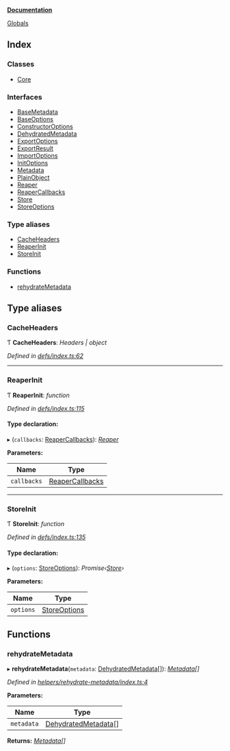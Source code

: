 **[Documentation](README.md)**

[Globals](README.md)

## Index

### Classes

* [Core](classes/core.md)

### Interfaces

* [BaseMetadata](interfaces/basemetadata.md)
* [BaseOptions](interfaces/baseoptions.md)
* [ConstructorOptions](interfaces/constructoroptions.md)
* [DehydratedMetadata](interfaces/dehydratedmetadata.md)
* [ExportOptions](interfaces/exportoptions.md)
* [ExportResult](interfaces/exportresult.md)
* [ImportOptions](interfaces/importoptions.md)
* [InitOptions](interfaces/initoptions.md)
* [Metadata](interfaces/metadata.md)
* [PlainObject](interfaces/plainobject.md)
* [Reaper](interfaces/reaper.md)
* [ReaperCallbacks](interfaces/reapercallbacks.md)
* [Store](interfaces/store.md)
* [StoreOptions](interfaces/storeoptions.md)

### Type aliases

* [CacheHeaders](README.md#cacheheaders)
* [ReaperInit](README.md#reaperinit)
* [StoreInit](README.md#storeinit)

### Functions

* [rehydrateMetadata](README.md#rehydratemetadata)

## Type aliases

###  CacheHeaders

Ƭ **CacheHeaders**: *Headers | object*

*Defined in [defs/index.ts:62](https://github.com/badbatch/cachemap/blob/cb2a149/packages/core/src/defs/index.ts#L62)*

___

###  ReaperInit

Ƭ **ReaperInit**: *function*

*Defined in [defs/index.ts:115](https://github.com/badbatch/cachemap/blob/cb2a149/packages/core/src/defs/index.ts#L115)*

#### Type declaration:

▸ (`callbacks`: [ReaperCallbacks](interfaces/reapercallbacks.md)): *[Reaper](interfaces/reaper.md)*

**Parameters:**

Name | Type |
------ | ------ |
`callbacks` | [ReaperCallbacks](interfaces/reapercallbacks.md) |

___

###  StoreInit

Ƭ **StoreInit**: *function*

*Defined in [defs/index.ts:135](https://github.com/badbatch/cachemap/blob/cb2a149/packages/core/src/defs/index.ts#L135)*

#### Type declaration:

▸ (`options`: [StoreOptions](interfaces/storeoptions.md)): *Promise‹[Store](interfaces/store.md)›*

**Parameters:**

Name | Type |
------ | ------ |
`options` | [StoreOptions](interfaces/storeoptions.md) |

## Functions

###  rehydrateMetadata

▸ **rehydrateMetadata**(`metadata`: [DehydratedMetadata](interfaces/dehydratedmetadata.md)[]): *[Metadata](interfaces/metadata.md)[]*

*Defined in [helpers/rehydrate-metadata/index.ts:4](https://github.com/badbatch/cachemap/blob/cb2a149/packages/core/src/helpers/rehydrate-metadata/index.ts#L4)*

**Parameters:**

Name | Type |
------ | ------ |
`metadata` | [DehydratedMetadata](interfaces/dehydratedmetadata.md)[] |

**Returns:** *[Metadata](interfaces/metadata.md)[]*